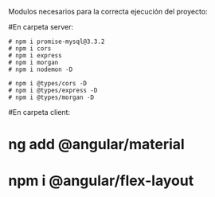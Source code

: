 Modulos necesarios para la correcta ejecución del proyecto:

#En carpeta server:

    # npm i promise-mysql@3.3.2 
    # npm i cors
    # npm i express
    # npm i morgan
    # npm i nodemon -D

    # npm i @types/cors -D
    # npm i @types/express -D
    # npm i @types/morgan -D

#En carpeta client:

# ng add @angular/material
# npm i @angular/flex-layout